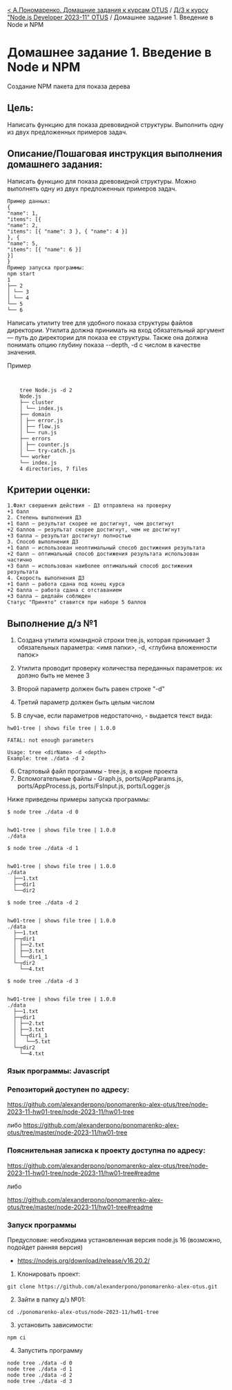 [< А.Пономаренко. Домашние задания к курсам OTUS](../../README.md) / [Д/З к курсу "Node.js Developer 2023-11" OTUS](../README.md) / Домашнее задание 1.  Введение в Node и NPM
# Домашнее задание 1.  Введение в Node и NPM

Создание NPM пакета для показа дерева
## Цель:

Написать функцию для показа древовидной структуры. Выполнить одну из двух предложенных примеров задач.

## Описание/Пошаговая инструкция выполнения домашнего задания:

Написать функцию для показа древовидной структуры.
Можно выполнять одну из двух предложенных примеров задач.


    Пример данных:
    {
    "name": 1,
    "items": [{
    "name": 2,
    "items": [{ "name": 3 }, { "name": 4 }]
    }, {
    "name": 5,
    "items": [{ "name": 6 }]
    }]
    }
    Пример запуска программы:
    npm start
    1
    ├── 2
    │ └── 3
    │ └── 4
    └── 5
    └── 6



Написать утилиту tree для удобного показа структуры файлов директории.
Утилита должна принимать на вход обязательный аргумент — путь до директории для показа ее структуры. Также она должна понимать опцию глубину показа --depth, -d с числом в качестве значения.

Пример


```    


    tree Node.js -d 2
    Node.js
    ├── cluster
    │ └── index.js
    ├── domain
    │ ├── error.js
    │ ├── flow.js
    │ └── run.js
    ├── errors
    │ ├── counter.js
    │ └── try-catch.js
    └── worker
    └── index.js
    4 directories, 7 files

```


## Критерии оценки:

```
1.Факт свершения действия - ДЗ отправлена на проверку
+1 балл
2. Степень выполнения ДЗ
+1 балл – результат скорее не достигнут, чем достигнут
+2 баллов – результат скорее достигнут, чем не достигнут
+3 балла – результат достигнут полностью
3. Способ выполнения ДЗ
+1 балл – использован неоптимальный способ достижения результата
+2 балл – оптимальный способ достижения результата использован частично
+3 балл – использован наиболее оптимальный способ достижения результата
4. Скорость выполнения ДЗ
+1 балл – работа сдана под конец курса
+2 балла – работа сдана с отставанием
+3 балла – дедлайн соблюден
Статус "Принято" ставится при наборе 5 баллов
```

## Выполнение д/з №1

1. Создана утилита командной строки tree.js, которая принимает 3 обязательных параметра: <имя папки>, -d, <глубина вложенности папок>

2. Утилита проводит проверку количества переданных параметров: их долэно быть не менее 3

3. Второй параметр должен быть равен строке "-d"

4. Третий параметр должен быть целым числом

5. В случае, если параметров недостаточно, - выдается текст вида:
```
hw01-tree | shows file tree | 1.0.0

FATAL: not enough parameters

Usage: tree <dirName> -d <depth>
Example: tree ./data -d 2
```

6. Стартовый файл программы - tree.js, в корне проекта
7. Вспомогательные файлы - Graph.js, ports/AppParams.js, ports/AppProcess.js, ports/FsInput.js, ports/Logger.js


Ниже приведены примеры запуска программы:

```
$ node tree ./data -d 0


hw01-tree | shows file tree | 1.0.0
./data
```

```
$ node tree ./data -d 1


hw01-tree | shows file tree | 1.0.0
./data
  ├──1.txt
  ├──dir1
  └──dir2
```
```
$ node tree ./data -d 2


hw01-tree | shows file tree | 1.0.0
./data
  ├──1.txt
  ├─┬dir1
  │ ├──2.txt
  │ ├──3.txt
  │ └──dir1_1
  └─┬dir2
    └──4.txt
```

```
$ node tree ./data -d 3


hw01-tree | shows file tree | 1.0.0
./data
  ├──1.txt
  ├─┬dir1
  │ ├──2.txt
  │ ├──3.txt
  │ └─┬dir1_1
  │   └──5.txt
  └─┬dir2
    └──4.txt
```

### Язык программы: Javascript
### Репозиторий доступен по адресу:
https://github.com/alexanderpono/ponomarenko-alex-otus/tree/node-2023-11-hw01-tree/node-2023-11/hw01-tree

либо 
https://github.com/alexanderpono/ponomarenko-alex-otus/tree/master/node-2023-11/hw01-tree


### Пояснительная записка к проекту доступна по адресу:
https://github.com/alexanderpono/ponomarenko-alex-otus/tree/node-2023-11-hw01-tree/node-2023-11/hw01-tree#readme

либо 

https://github.com/alexanderpono/ponomarenko-alex-otus/tree/master/node-2023-11/hw01-tree#readme


### Запуск программы
Предусловие: необходима установленная версия node.js 16 (возможно, подойдет ранняя версия)
- https://nodejs.org/download/release/v16.20.2/

1. Клонировать проект: 
```
git clone https://github.com/alexanderpono/ponomarenko-alex-otus.git
```

2. Зайти в папку д/з №01: 
```
cd ./ponomarenko-alex-otus/node-2023-11/hw01-tree
```

3. установить зависимости:  
```
npm ci
```

4. Запустить программу
```
node tree ./data -d 0
node tree ./data -d 1
node tree ./data -d 2
node tree ./data -d 3

```